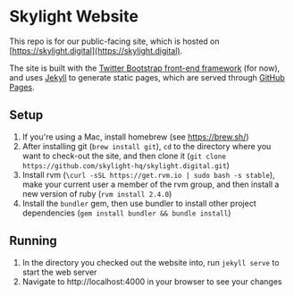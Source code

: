 Skylight Website
==========================

This repo is for our public-facing site, which is hosted on
[https://skylight.digital](https://skylight.digital).

The site is built with the [Twitter Bootstrap front-end framework](http://getbootstrap.com/) (for now), and uses [Jekyll](https://jekyllrb.com/) to generate static pages, which are served through [GitHub Pages](https://pages.github.com/).

Setup
---
1. If you're using a Mac, install homebrew (see https://brew.sh/)
2. After installing git (`brew install git`), `cd` to the directory where you
   want to check-out the site, and then clone it (`git clone
   https://github.com/skylight-hq/skylight.digital.git`)
3. Install rvm (`\curl -sSL https://get.rvm.io | sudo bash -s stable`), make
   your current user a member of the rvm group, and then install a new version
   of ruby (`rvm install 2.4.0`)
4. Install the `bundler` gem, then use bundler to install other project
   dependencies (`gem install bundler && bundle install`)

Running
---
1. In the directory you checked out the website into, run `jekyll serve` to
   start the web server
2. Navigate to http://localhost:4000 in your browser to see your changes
